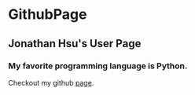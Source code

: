 # GithubPage
## Jonathan Hsu's User Page
### My favorite programming language is Python. 

Checkout my github [page](https://jonathaanh.github.io/GithubPage/).
